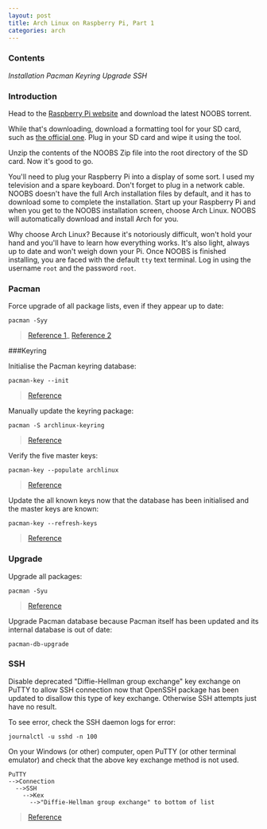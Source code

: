 ```yaml
---
layout: post
title: Arch Linux on Raspberry Pi, Part 1
categories: arch
---
```


### Contents

_Installation_
_Pacman_
_Keyring_
_Upgrade_
_SSH_

### Introduction

Head to the [Raspberry Pi website](http://www.raspberrypi.org/downloads/) and download the latest NOOBS torrent.

While that's downloading, download a formatting tool for your SD card, such as [the official one](https://www.sdcard.org/downloads/formatter_4/). Plug in your SD card and wipe it using the tool.

Unzip the contents of the NOOBS Zip file into the root directory of the SD card. Now it's good to go.

You'll need to plug your Raspberry Pi into a display of some sort. I used my television and a spare keyboard. Don't forget to plug in a network cable. NOOBS doesn't have the full Arch installation files by default, and it has to download some to complete the installation. Start up your Raspberry Pi and when you get to the NOOBS installation screen, choose Arch Linux. NOOBS will automatically download and install Arch for you.

Why choose Arch Linux? Because it's notoriously difficult, won't hold your hand and you'll have to learn how everything works. It's also light, always up to date and won't weigh down your Pi. Once NOOBS is finished installing, you are faced with the default `tty` text terminal. Log in using the username `root` and the password `root`.

### Pacman

Force upgrade of all package lists, even if they appear up to date:

  `pacman -Syy`
>[Reference 1](https://wiki.archlinux.org/index.php/Pacman#Packages_cannot_be_retrieved_on_installation)_
>[Reference 2](https://bbs.archlinux.org/viewtopic.php?pid=1403731#p1403731)

###Keyring

Initialise the Pacman keyring database:

  `pacman-key --init`
>[Reference]( https://wiki.archlinux.org/index.php/Pacman/Package_signing#Initializing_the_keyring)

Manually update the keyring package:

  `pacman -S archlinux-keyring`
>[Reference](  https://wiki.archlinux.org/index.php/pacman#Signature_from_.22User_.3Cemail.40gmail.com.3E.22_is_unknown_trust.2C_installation_failed)

Verify the five  master keys:

  `pacman-key --populate archlinux`
>[Reference](https://wiki.archlinux.org/index.php/Pacman/Package_signing#Verifying_the_five_master_keys)

Update the all known keys now that the database has been initialised and the master keys are known:

  `pacman-key --refresh-keys`
>[Reference](https://wiki.archlinux.org/index.php/pacman#Signature_from_.22User_.3Cemail.40gmail.com.3E.22_is_unknown_trust.2C_installation_failed)

### Upgrade

Upgrade all packages:

  `pacman -Syu`
>[Reference](https://wiki.archlinux.org/index.php/Pacman#Upgrading_packages)

Upgrade Pacman database because Pacman itself has been updated and its internal database is out of date:

  `pacman-db-upgrade`

### SSH

Disable deprecated "Diffie-Hellman group exchange" key exchange on PuTTY to allow SSH connection now that OpenSSH package has been updated to disallow this type of key exchange. Otherwise SSH attempts just have no result.

To see error, check the SSH daemon logs for error:

  `journalctl -u sshd -n 100`

On your Windows (or other) computer, open PuTTY (or other terminal emulator) and check that the above key exchange method is not used.

    PuTTY
    -->Connection
      -->SSH
        -->Kex
          -->"Diffie-Hellman group exchange" to bottom of list

> [Reference](https://blog.nytsoi.net/2015/07/13/putty-kex-error)
